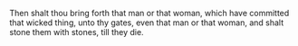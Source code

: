 Then shalt thou bring forth that man or that woman, which have committed that wicked thing, unto thy gates, even that man or that woman, and shalt stone them with stones, till they die.
